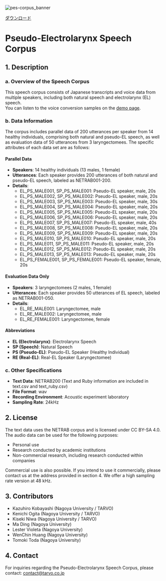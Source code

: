 ![pes-corpus_banner](https://github.com/user-attachments/assets/18279e04-2fdd-4a72-884f-e869506a5a6b)

[ダウンロード](https://drive.google.com/file/d/12pyzritu5ulHR0mX66kjGih-Zf8BrZ2Q/view?usp=sharing)

# Pseudo-Electrolarynx Speech Corpus

## 1. Description

### a. Overview of the Speech Corpus
This speech corpus consists of Japanese transcripts and voice data from multiple speakers, including both natural speech and electrolarynx (EL) speech.  
You can listen to the voice conversion samples on the [demo page](https://unilight.github.io/Publication-Demos/publications/asj2024autumn-pesc/index.html).

### b. Data Information
The corpus includes parallel data of 200 utterances per speaker from 14 healthy individuals, comprising both natural and pseudo-EL speech, as well as evaluation data of 50 utterances from 3 laryngectomees. The specific attributes of each data set are as follows:

#### Parallel Data
- **Speakers**: 14 healthy individuals (13 males, 1 female)
- **Utterances**: Each speaker provides 200 utterances of both natural and pseudo-EL speech, labeled as NETRAB001-200.
- **Details**:
    - EL_PS_MALE001, SP_PS_MALE001: Pseudo-EL speaker, male, 20s
    - EL_PS_MALE002, SP_PS_MALE002: Pseudo-EL speaker, male, 20s
    - EL_PS_MALE003, SP_PS_MALE003: Pseudo-EL speaker, male, 30s
    - EL_PS_MALE004, SP_PS_MALE004: Pseudo-EL speaker, male, 20s
    - EL_PS_MALE005, SP_PS_MALE005: Pseudo-EL speaker, male, 20s
    - EL_PS_MALE006, SP_PS_MALE006: Pseudo-EL speaker, male, 20s
    - EL_PS_MALE007, SP_PS_MALE007: Pseudo-EL speaker, male, 40s
    - EL_PS_MALE008, SP_PS_MALE008: Pseudo-EL speaker, male, 20s
    - EL_PS_MALE009, SP_PS_MALE009: Pseudo-EL speaker, male, 20s
    - EL_PS_MALE010, SP_PS_MALE010: Pseudo-EL speaker, male, 20s
    - EL_PS_MALE011, SP_PS_MALE011: Pseudo-EL speaker, male, 20s
    - EL_PS_MALE012, SP_PS_MALE012: Pseudo-EL speaker, male, 20s
    - EL_PS_MALE013, SP_PS_MALE013: Pseudo-EL speaker, male, 20s
    - EL_PS_FEMALE001, SP_PS_FEMALE001: Pseudo-EL speaker, female, 20s

#### Evaluation Data Only
- **Speakers**: 3 laryngectomees (2 males, 1 female)
- **Utterances**: Each speaker provides 50 utterances of EL speech, labeled as NETRAB001-050.
- **Details**:
    - EL_RE_MALE001: Laryngectomee, male
    - EL_RE_MALE002: Laryngectomee, male
    - EL_RE_FEMALE001: Laryngectomee, female

#### Abbreviations
- **EL (Electrolarynx)**: Electrolarynx Speech
- **SP (Speech)**: Natural Speech
- **PS (Pseudo-EL)**: Pseudo-EL Speaker (Healthy Individual)
- **RE (Real-EL)**: Real-EL Speaker (Laryngectomee)

### c. Other Specifications
- **Text Data**: NETRAB200 (Text and Ruby information are included in text.csv and text_ruby.csv)
- **File Format**: wav
- **Recording Environment**: Acoustic experiment laboratory
- **Sampling Rate**: 24kHz

## 2. License
The text data uses the NETRAB corpus and is licensed under CC BY-SA 4.0. The audio data can be used for the following purposes:
- Personal use
- Research conducted by academic institutions
- Non-commercial research, including research conducted within companies

Commercial use is also possible. If you intend to use it commercially, please contact us at the address provided in section 4. We offer a high sampling rate version at 48 kHz.

## 3. Contributors
- Kazuhiro Kobayashi (Nagoya University / TARVO)
- Kenichi Ogita (Nagoya University / TARVO)
- Kiseki Niwa (Nagoya University / TARVO)
- Ma Ding (Nagoya University)
- Lester Violeta (Nagoya University)
- WenChin Huang (Nagoya University)
- Tomoki Toda (Nagoya University)

## 4. Contact
For inquiries regarding the Pseudo-Electrolarynx Speech Corpus, please contact: contact@tarvo.co.jp
